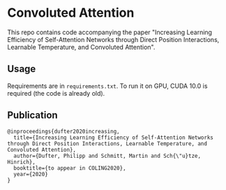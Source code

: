 Convoluted Attention
==============

This repo contains code accompanying the paper 
"Increasing Learning Efficiency of Self-Attention Networks through
 Direct Position Interactions, Learnable Temperature, 
 and Convoluted Attention".

Usage
--------

Requirements are in `requirements.txt`. To run it on GPU, CUDA 10.0 is required (the code is already old).


Publication
--------
```
@inproceedings{dufter2020increasing,
  title={Increasing Learning Efficiency of Self-Attention Networks through Direct Position Interactions, Learnable Temperature, and Convoluted Attention},
  author={Dufter, Philipp and Schmitt, Martin and Sch{\"u}tze, Hinrich},
  booktitle={to appear in COLING2020},
  year={2020}
}
```